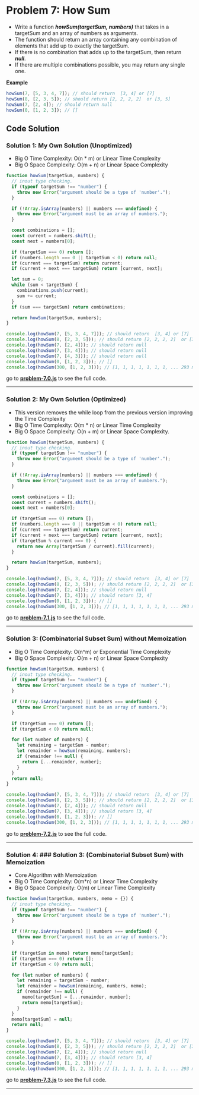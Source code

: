 # Problem 7: How Sum

- Write a function **_howSum(targetSum, numbers)_** that takes in a targetSum and an array of numbers as arguments.
- The function should return an array containing any combination of elements that add up to exactly the targetSum.
- If there is no combination that adds up to the targetSum, then return **_null_**.
- If there are multiple combinations possible, you may return any single one.

**Example**

```javascript
howSum(7, [5, 3, 4, 7]); // should return  [3, 4] or [7]
howSum(8, [2, 3, 5]); // should return [2, 2, 2, 2]  or [3, 5]
howSum(7, [2, 4]); // should return null
howSum(0, [1, 2, 3]); // []
```

## Code Solution

### Solution 1: My Own Solution (Unoptimized)

- Big O Time Complexity: O(n \* m) or Linear Time Complexity
- Big O Space Complexity: O(m + n) or Linear Space Complexity

```javascript
function howSum(targetSum, numbers) {
  // inout type checking.
  if (typeof targetSum !== "number") {
    throw new Error("argument should be a type of 'number'.");
  }

  if (!Array.isArray(numbers) || numbers === undefined) {
    throw new Error("argument must be an array of numbers.");
  }

  const combinations = [];
  const current = numbers.shift();
  const next = numbers[0];

  if (targetSum === 0) return [];
  if (numbers.length === 0 || targetSum < 0) return null;
  if (current === targetSum) return current;
  if (current + next === targetSum) return [current, next];

  let sum = 0;
  while (sum < targetSum) {
    combinations.push(current);
    sum += current;
  }
  if (sum === targetSum) return combinations;

  return howSum(targetSum, numbers);
}

console.log(howSum(7, [5, 3, 4, 7])); // should return  [3, 4] or [7]
console.log(howSum(8, [2, 3, 5])); // should return [2, 2, 2, 2]  or [3, 5]
console.log(howSum(7, [2, 4])); // should return null
console.log(howSum(7, [3, 4])); // should return null
console.log(howSum(7, [4, 3])); // should return null
console.log(howSum(0, [1, 2, 3])); // []
console.log(howSum(300, [1, 2, 3])); // [1, 1, 1, 1, 1, 1, 1, ... 293 more items]
```

go to **[problem-7.0.js](https://github.com/Luderio/javascript-algorithms/blob/main/problem-7/problem-7.0.js)** to see the full code.

---

### Solution 2: My Own Solution (Optimized)

- This version removes the while loop from the previous version improving the Time Complexity
- Big O Time Complexity: O(m \* n) or Linear Time Complexity
- Big O Space Complexity: O(n + m) or Linear Space Complexity.

```javascript
function howSum(targetSum, numbers) {
  // inout type checking.
  if (typeof targetSum !== "number") {
    throw new Error("argument should be a type of 'number'.");
  }

  if (!Array.isArray(numbers) || numbers === undefined) {
    throw new Error("argument must be an array of numbers.");
  }

  const combinations = [];
  const current = numbers.shift();
  const next = numbers[0];

  if (targetSum === 0) return [];
  if (numbers.length === 0 || targetSum < 0) return null;
  if (current === targetSum) return current;
  if (current + next === targetSum) return [current, next];
  if (targetSum % current === 0) {
    return new Array(targetSum / current).fill(current);
  }

  return howSum(targetSum, numbers);
}

console.log(howSum(7, [5, 3, 4, 7])); // should return  [3, 4] or [7]
console.log(howSum(8, [2, 3, 5])); // should return [2, 2, 2, 2]  or [3, 5]
console.log(howSum(7, [2, 4])); // should return null
console.log(howSum(7, [3, 4])); // should return [3, 4]
console.log(howSum(0, [1, 2, 3])); // []
console.log(howSum(300, [1, 2, 3])); // [1, 1, 1, 1, 1, 1, 1, ... 293 more items]
```

go to **[problem-7.1.js](https://github.com/Luderio/javascript-algorithms/blob/main/problem-7/problem-7.1.js)** to see the full code.

---

### Solution 3: (Combinatorial Subset Sum) without Memoization

- Big O Time Complexity: O(n^m) or Exponential Time Complexity
- Big O Space Complexity: O(m + n) or Linear Space Complexity

```javascript
function howSum(targetSum, numbers) {
  // inout type checking.
  if (typeof targetSum !== "number") {
    throw new Error("argument should be a type of 'number'.");
  }

  if (!Array.isArray(numbers) || numbers === undefined) {
    throw new Error("argument must be an array of numbers.");
  }

  if (targetSum === 0) return [];
  if (targetSum < 0) return null;

  for (let number of numbers) {
    let remaining = targetSum - number;
    let remainder = howSum(remaining, numbers);
    if (remainder !== null) {
      return [...remainder, number];
    }
  }
  return null;
}

console.log(howSum(7, [5, 3, 4, 7])); // should return  [3, 4] or [7]
console.log(howSum(8, [2, 3, 5])); // should return [2, 2, 2, 2]  or [3, 5]
console.log(howSum(7, [2, 4])); // should return null
console.log(howSum(7, [3, 4])); // should return [3, 4]
console.log(howSum(0, [1, 2, 3])); // []
console.log(howSum(300, [1, 2, 3])); // [1, 1, 1, 1, 1, 1, 1, ... 293 more items]
```

go to **[problem-7.2.js](https://github.com/Luderio/javascript-algorithms/blob/main/problem-7/problem-7.2.js)** to see the full code.

---

### Solution 4: ### Solution 3: (Combinatorial Subset Sum) with Memoization

- Core Algorithm with Memoization
- Big O Time Complexity: O(m\*n) or Linear Time Complexity
- Big O Space Complexity: O(m) or Linear Time Complexity

```javascript
function howSum(targetSum, numbers, memo = {}) {
  // inout type checking.
  if (typeof targetSum !== "number") {
    throw new Error("argument should be a type of 'number'.");
  }

  if (!Array.isArray(numbers) || numbers === undefined) {
    throw new Error("argument must be an array of numbers.");
  }

  if (targetSum in memo) return memo[targetSum];
  if (targetSum === 0) return [];
  if (targetSum < 0) return null;

  for (let number of numbers) {
    let remaining = targetSum - number;
    let remainder = howSum(remaining, numbers, memo);
    if (remainder !== null) {
      memo[targetSum] = [...remainder, number];
      return memo[targetSum];
    }
  }
  memo[targetSum] = null;
  return null;
}

console.log(howSum(7, [5, 3, 4, 7])); // should return  [3, 4] or [7]
console.log(howSum(8, [2, 3, 5])); // should return [2, 2, 2, 2]  or [3, 5]
console.log(howSum(7, [2, 4])); // should return null
console.log(howSum(7, [3, 4])); // should return [3, 4]
console.log(howSum(0, [1, 2, 3])); // []
console.log(howSum(300, [1, 2, 3])); // [1, 1, 1, 1, 1, 1, 1, ... 293 more items]
```

go to **[problem-7.3.js](https://github.com/Luderio/javascript-algorithms/blob/main/problem-7/problem-7.3.js)** to see the full code.

---
